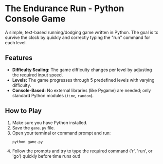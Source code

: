 # The Endurance Run - Python Console Game

A simple, text-based running/dodging game written in Python. The goal is to survive the clock by quickly and correctly typing the "run" command for each level.

## Features

* **Difficulty Scaling:** The game difficulty changes per level by adjusting the required input speed.
* **Levels:** The game progresses through 5 predefined levels with varying difficulty.
* **Console-Based:** No external libraries (like Pygame) are needed; only standard Python modules (`time`, `random`).

## How to Play

1.  Make sure you have Python installed.
2.  Save the `game.py` file.
3.  Open your terminal or command prompt and run:
    ```bash
    python game.py
    ```
4.  Follow the prompts and try to type the required command ('r', 'run', or 'go') quickly before time runs out!
